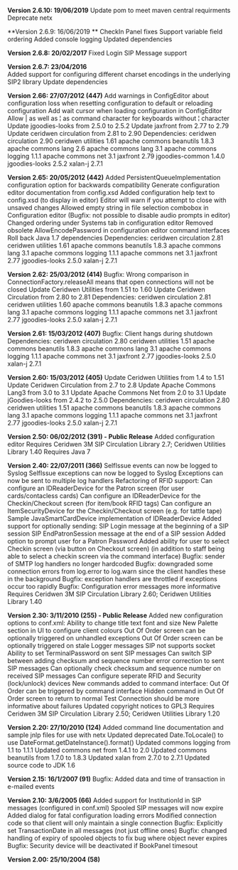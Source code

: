 **Version 2.6.10: 19/06/2019**
Update pom to meet maven central requirments
Deprecate netx

﻿**Version 2.6.9: 16/06/2019 **
CheckIn Panel fixes
Support variable field ordering
Added console logging
Updated dependencies

**Version 2.6.8: 20/02/2017**
Fixed Login SIP Message support

**Version 2.6.7: 23/04/2016**  
Added support for configuring different charset encodings in the underlying SIP2 library 
Update dependencies 

**Version 2.66: 27/07/2012 (447)**
Add warnings in ConfigEditor about configuration loss when resetting configuration to default or reloading configuration
Add wait cursor when loading configuration in ConfigEditor
Allow | as well as ¦ as command character for keyboards without ¦ character
Update jgoodies-looks from 2.5.0 to 2.5.2
Update jaxfront from 2.77 to 2.79
Update ceridwen circulation from 2.81 to 2.90
Dependencies: ceridwen circulation 2.90
              ceridwen utilities 1.61
              apache commons beanutils 1.8.3
              apache commons lang 2.6
              apache commons lang 3.1
              apache commons logging 1.1.1 
              apache commons net 3.1
              jaxfront 2.79
              jgoodies-common 1.4.0
              jgoodies-looks 2.5.2
              xalan-j 2.7.1

**Version 2.65: 20/05/2012 (442)**
Added PersistentQueueImplementation configuration option for backwards compatibility
Generate configuration editor documentation from config.xsd
Added configuration help text to config.xsd (to display in editor)
Editor will warn if you attempt to close with unsaved changes
Allowed empty string in file selection combobox in Configuration editor (Bugfix: not possible to disable audio prompts in editor)
Changed ordering under Systems tab in configuration editor
Removed obsolete AllowEncodePassword in configuration editor command interfaces
Roll back Java 1.7 dependencies
Dependencies: ceridwen circulation 2.81
              ceridwen utilities 1.61
              apache commons beanutils 1.8.3
              apache commons lang 3.1
              apache commons logging 1.1.1 
              apache commons net 3.1
              jaxfront 2.77
              jgoodies-looks 2.5.0
              xalan-j 2.7.1

**Version 2.62: 25/03/2012 (414)**
Bugfix: Wrong comparison in ConnectionFactory.releaseAll means that open connections will not be closed
Update Ceridwen Utilities from 1.51 to 1.60
Update Ceridwen Circulation from 2.80 to 2.81
Dependencies: ceridwen circulation 2.81
              ceridwen utilities 1.60
              apache commons beanutils 1.8.3
              apache commons lang 3.1
              apache commons logging 1.1.1 
              apache commons net 3.1
              jaxfront 2.77
              jgoodies-looks 2.5.0
              xalan-j 2.7.1

**Version 2.61: 15/03/2012 (407)**
Bugfix: Client hangs during shutdown
Dependencies: ceridwen circulation 2.80
              ceridwen utilities 1.51
              apache commons beanutils 1.8.3
              apache commons lang 3.1
              apache commons logging 1.1.1 
              apache commons net 3.1
              jaxfront 2.77
              jgoodies-looks 2.5.0
              xalan-j 2.7.1

**Version 2.60: 15/03/2012 (405)**
Update Ceridwen Utilities from 1.4 to 1.51
Update Ceridwen Circulation from 2.7 to 2.8
Update Apache Commons Lang3 from 3.0 to 3.1
Update Apache Commons Net from 2.0 to 3.1
Update jGoodies-looks from 2.4.2 to 2.5.0
Dependencies: ceridwen circulation 2.80
              ceridwen utilities 1.51
              apache commons beanutils 1.8.3
              apache commons lang 3.1
              apache commons logging 1.1.1 
              apache commons net 3.1
              jaxfront 2.77
              jgoodies-looks 2.5.0
              xalan-j 2.7.1

**Version 2.50: 06/02/2012 (391) - Public Release**
Added configuration editor
Requires Ceridwen 3M SIP Circulation Library 2.7; Ceridwen Utilities Library 1.40
Requires Java 7

**Version 2.40: 22/07/2011 (366)**
SelfIssue events can now be logged to Syslog
SelfIssue exceptions can now be logged to Syslog
Exceptions can now be sent to multiple log handlers
Refactoring of RFID support:
  Can configure an IDReaderDevice for the Patron screen (for user cards/contacless cards)
  Can configure an IDReaderDevice for the Checkin/Checkout screen (for item/book RFID tags)
  Can configure an ItemSecurityDevice for the Checkin/Checkout screen (e.g. for tattle tape)
  Sample JavaSmartCardDevice implementation of IDReaderDevice 
Added support for optionally sending:
  SIP Login message at the beginning of a SIP session
  SIP EndPatronSession message at the end of a SIP session
Added option to prompt user for a Patron Password
Added ability for user to select Checkin screen (via button on Checkout screen)
  (in addition to staff being able to select a checkin screen via the command interface)
Bugfix: sender of SMTP log handlers no longer hardcoded
Bugfix: downgraded some connection errors from log.error to log.warn since the client handles these in the background 
Bugfix: exception handlers are throttled if exceptions occur too rapidly
Bugfix: Configuration error messages more informative
Requires Ceridwen 3M SIP Circulation Library 2.60; Ceridwen Utilities Library 1.40

**Version 2.30: 3/11/2010 (255) - Public Release**
Added new configuration options to conf.xml:
  Ability to change title text font and size
  New Palette section in UI to configure client colours
  Out Of Order screen can be optionally triggered on unhandled exceptions
  Out Of Order screen can be optionally triggered on stale Logger messages
  SIP not supports socket
  Ability to set TerminalPassword on sent SIP messages
  Can switch SIP between adding checksum and sequence number error correction to sent SIP messages
  Can optionally check checksum and sequence number on received SIP messages
  Can configure seperate RFID and Security (lock/unlock) devices
New commands added to command interface:
  Out Of Order can be triggered by command interface
  Hidden command in Out Of Order screen to return to normal
  Test Connection should be more informative about failures
Updated copyright notices to GPL3
Requires Ceridwen 3M SIP Circulation Library 2.50; Ceridwen Utilities Library 1.20

**Version 2.20: 27/10/2010 (124)**
Added command line documentation and sample jnlp files for use with netx
Updated deprecated Date.ToLocale() to use DateFormat.getDateInstance().format()
Updated commons logging from 1.1 to 1.1.1
Updated commons net from 1.4.1 to 2.0
Updated commons beanutils from 1.7.0 to 1.8.3
Updated xalan from 2.7.0 to 2.7.1
Updated source code to JDK 1.6

**Version 2.15: 16/1/2007 (91)**
Bugfix: Added data and time of transaction in e-mailed events 

**Version 2.10: 3/6/2005 (66)**
Added support for InstitutionId in SIP messages (configured in conf.xml)
Spooled SIP messages will now expire
Added dialog for fatal configuration loading errors
Modified connection code so that client will only maintain a single connection
Bugfix: Explicitly set TransactionDate in all messages (not just offline ones)
Bugfix: changed handling of expiry of spooled objects to fix bug where object never expires
Bugfix: Security device will be deactivated if BookPanel timesout

**Version 2.00: 25/10/2004 (58)**